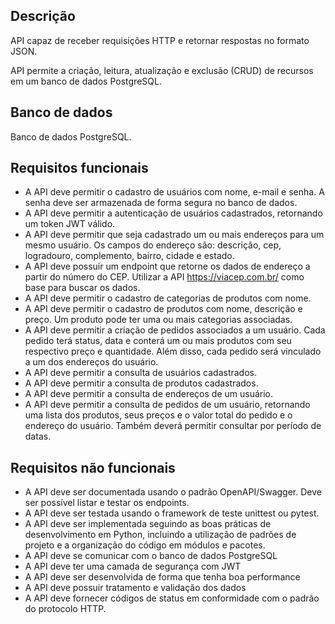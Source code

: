 ## Descrição

API capaz de receber requisições HTTP e retornar respostas no formato JSON. 

API permite a criação, leitura, atualização e exclusão (CRUD) de recursos em um banco de dados PostgreSQL.

## Banco de dados

Banco de dados PostgreSQL. 

## Requisitos funcionais

- A API deve permitir o cadastro de usuários com nome, e-mail e senha. A senha deve ser armazenada de forma segura no banco de dados.
- A API deve permitir a autenticação de usuários cadastrados, retornando um token JWT válido.
- A API deve permitir que seja cadastrado um ou mais endereços para um mesmo usuário. Os campos do endereço são: descrição, cep, logradouro, complemento, bairro, cidade e estado.
- A API deve possuir um endpoint que retorne os dados de endereço a partir do número do CEP. Utilizar a API https://viacep.com.br/ como base para buscar os dados.
- A API deve permitir o cadastro de categorias de produtos com nome.
- A API deve permitir o cadastro de produtos com nome, descrição e preço. Um produto pode ter uma ou mais categorias associadas.
- A API deve permitir a criação de pedidos associados a um usuário. Cada pedido terá status, data e conterá um ou mais produtos com seu respectivo preço e quantidade. Além disso, cada pedido será vinculado a um dos endereços do usuário.
- A API deve permitir a consulta de usuários cadastrados.
- A API deve permitir a consulta de produtos cadastrados.
- A API deve permitir a consulta de endereços de um usuário.
- A API deve permitir a consulta de pedidos de um usuário, retornando uma lista dos produtos, seus preços e o valor total do pedido e o endereço do usuário. Também deverá permitir consultar por período de datas.

## Requisitos não funcionais

- A API deve ser documentada usando o padrão OpenAPI/Swagger. Deve ser possível listar e testar os endpoints.
- A API deve ser testada usando o framework de teste unittest ou pytest.
- A API deve ser implementada seguindo as boas práticas de desenvolvimento em Python, incluindo a utilização de padrões de projeto e a organização do código em módulos e pacotes.
- A API deve se comunicar com o banco de dados PostgreSQL
- A API deve ter uma camada de segurança com JWT
- A API deve ser desenvolvida de forma que tenha boa performance
- A API deve possuir tratamento e validação dos dados
- A API deve fornecer códigos de status em conformidade com o padrão do protocolo HTTP.

